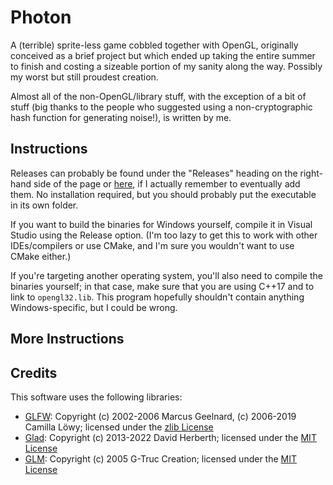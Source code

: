 # Photon

A (terrible) sprite-less game cobbled together with OpenGL, originally conceived as a brief project but which ended up taking the entire summer to finish and costing a sizeable portion of my sanity along the way. Possibly my worst but still proudest creation.

Almost all of the non-OpenGL/library stuff, with the exception of a bit of stuff (big thanks to the people who suggested using a non-cryptographic hash function for generating noise!), is written by me.

## Instructions

Releases can probably be found under the "Releases" heading on the right-hand side of the page or [here](/releases), if I actually remember to eventually add them. No installation required, but you should probably put the executable in its own folder.

If you want to build the binaries for Windows yourself, compile it in Visual Studio using the Release option. (I'm too lazy to get this to work with other IDEs/compilers or use CMake, and I'm sure you wouldn't want to use CMake either.)

If you're targeting another operating system, you'll also need to compile the binaries yourself; in that case, make sure that you are using C++17 and to link to `opengl32.lib`. This program hopefully shouldn't contain anything Windows-specific, but I could be wrong.

## More Instructions

## Credits

This software uses the following libraries:

- [GLFW](https://www.glfw.org/): Copyright (c) 2002-2006 Marcus Geelnard, (c) 2006-2019 Camilla Löwy; licensed under the [zlib License](https://github.com/glfw/glfw/blob/master/LICENSE.md)
- [Glad](https://glad.dav1d.de/): Copyright (c) 2013-2022 David Herberth; licensed under the [MIT License](https://github.com/Dav1dde/glad/blob/glad2/LICENSE)
- [GLM](https://glm.g-truc.net/): Copyright (c) 2005 G-Truc Creation; licensed under the [MIT License](https://github.com/g-truc/glm/blob/master/copying.txt)
